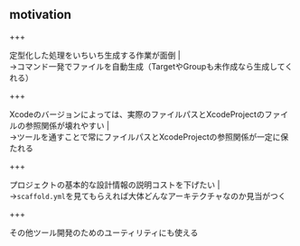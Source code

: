 ## motivation

+++

定型化した処理をいちいち生成する作業が面倒 |
<br>→コマンド一発でファイルを自動生成（TargetやGroupも未作成なら生成してくれる）

+++

Xcodeのバージョンによっては、実際のファイルパスとXcodeProjectのファイルの参照関係が壊れやすい |
<br>→ツールを通すことで常にファイルパスとXcodeProjectの参照関係が一定に保たれる

+++

プロジェクトの基本的な設計情報の説明コストを下げたい |
<br>→`scaffold.yml`を見てもらえれば大体どんなアーキテクチャなのか見当がつく

+++

その他ツール開発のためのユーティリティにも使える
